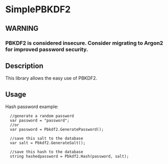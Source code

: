 # SimplePBKDF2

## WARNING
### PBKDF2 is considered insecure. Consider migrating to Argon2 for improved password security.

## Description

This library allows the easy use of PBKDF2.

## Usage

Hash password example:

```
  //generate a random password
  var password = "password";
  //or
  var password = Pbkdf2.GeneratePassword();
  
  //save this salt to the database
  var salt = Pbkdf2.GenerateSalt();

  //save this hash to the database
  string hashedpassword = Pbkdf2.Hash(password, salt);
```
